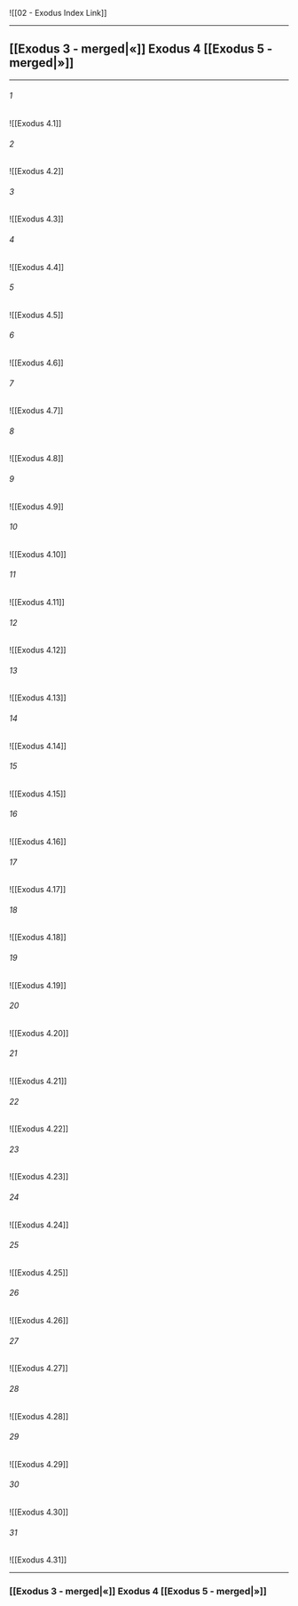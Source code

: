 ![[02 - Exodus Index Link]]

---
##  [[Exodus 3 - merged|«]] Exodus 4 [[Exodus 5 - merged|»]]

---

###### 1
![[Exodus 4.1]] 

###### 2
![[Exodus 4.2]] 

###### 3
![[Exodus 4.3]] 

###### 4
![[Exodus 4.4]]

###### 5 
![[Exodus 4.5]] 

###### 6
![[Exodus 4.6]] 

###### 7
![[Exodus 4.7]] 

###### 8
![[Exodus 4.8]] 

###### 9
![[Exodus 4.9]] 

###### 10
![[Exodus 4.10]] 

###### 11
![[Exodus 4.11]] 

###### 12
![[Exodus 4.12]]

###### 13
![[Exodus 4.13]] 

###### 14
![[Exodus 4.14]] 

###### 15
![[Exodus 4.15]]

###### 16
![[Exodus 4.16]] 

###### 17
![[Exodus 4.17]]

###### 18
![[Exodus 4.18]] 

###### 19
![[Exodus 4.19]] 

###### 20
![[Exodus 4.20]]

###### 21
![[Exodus 4.21]] 

###### 22
![[Exodus 4.22]] 

###### 23
![[Exodus 4.23]]

###### 24
![[Exodus 4.24]] 

###### 25
![[Exodus 4.25]]

###### 26
![[Exodus 4.26]] 

###### 27
![[Exodus 4.27]] 

###### 28
![[Exodus 4.28]]

###### 29
![[Exodus 4.29]] 

###### 30
![[Exodus 4.30]] 

###### 31
![[Exodus 4.31]] 


---
###  [[Exodus 3 - merged|«]] Exodus 4 [[Exodus 5 - merged|»]]